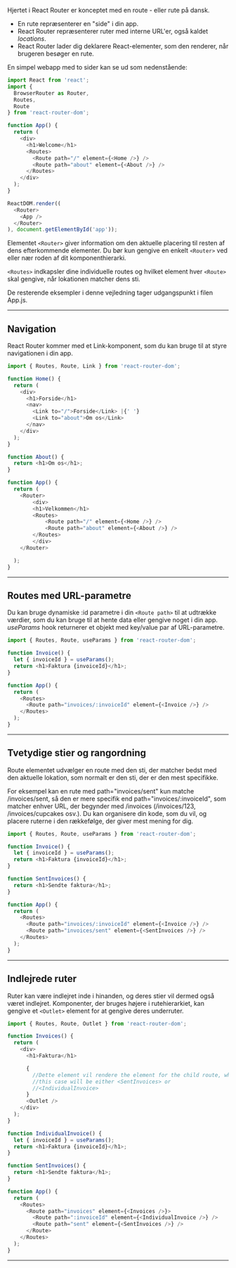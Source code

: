 Hjertet i React Router er konceptet med en route - eller rute på dansk. 

* En rute repræsenterer en "side" i din app. 
* React Router repræsenterer ruter med interne URL'er, også kaldet *locations*. 
* React Router lader dig deklarere React-elementer, som den renderer, når brugeren besøger en rute.

En simpel webapp med to sider kan se ud som nedenstående:
```js
import React from 'react';
import {
  BrowserRouter as Router,
  Routes,
  Route
} from 'react-router-dom';

function App() {
  return (
    <div>
      <h1>Welcome</h1>
      <Routes>
        <Route path="/" element={<Home />} />
        <Route path="about" element={<About />} />
      </Routes>
    </div>
  );
}

ReactDOM.render((
  <Router>
    <App />
  </Router>
), document.getElementById('app'));
```
Elementet `<Router>` giver information om den aktuelle placering til resten af dens efterkommende elementer. Du bør kun gengive en enkelt `<Router>` ved eller nær roden af dit komponenthierarki.

`<Routes>` indkapsler dine individuelle routes og hvilket element hver `<Route>` skal gengive, når lokationen  matcher dens sti.

De resterende eksempler i denne vejledning tager udgangspunkt i filen App.js.
___
## Navigation
React Router kommer med et Link-komponent, som du kan bruge til at styre navigationen i din app.

```js
import { Routes, Route, Link } from 'react-router-dom';

function Home() {
  return (
    <div>
      <h1>Forside</h1>
      <nav>
        <Link to="/">Forside</Link> |{' '}
        <Link to="about">Om os</Link>
      </nav>
    </div>
  );
}

function About() {
  return <h1>Om os</h1>;
}

function App() {
  return (
	<Router>
		<div>
		<h1>Velkommen</h1>
		<Routes>
			<Route path="/" element={<Home />} />
			<Route path="about" element={<About />} />
		</Routes>
		</div>
	</Router>

  );
}
```
___
## Routes med URL-parametre
Du kan bruge dynamiske :id parametre i din `<Route path>` til at udtrække værdier, som du kan bruge til at hente data eller gengive noget i din app. *useParams* hook returnerer et objekt med key/value par af URL-parametre.
```js
import { Routes, Route, useParams } from 'react-router-dom';

function Invoice() {
  let { invoiceId } = useParams();
  return <h1>Faktura {invoiceId}</h1>;
}

function App() {
  return (
    <Routes>
      <Route path="invoices/:invoiceId" element={<Invoice />} />
    </Routes>
  );
}
```
___
## Tvetydige stier og rangordning
Route elementet udvælger en route med den sti, der matcher bedst med den aktuelle lokation, som normalt er den sti, der er den mest specifikke.

For eksempel kan en rute med path="invoices/sent" kun matche /invoices/sent, så den er mere specifik end path="invoices/:invoiceId", som matcher enhver URL, der begynder med /invoices (/invoices/123, /invoices/cupcakes osv.). Du kan organisere din kode, som du vil, og placere ruterne i den rækkefølge, der giver mest mening for dig.
```js
import { Routes, Route, useParams } from 'react-router-dom';

function Invoice() {
  let { invoiceId } = useParams();
  return <h1>Faktura {invoiceId}</h1>;
}

function SentInvoices() {
  return <h1>Sendte faktura</h1>;
}

function App() {
  return (
    <Routes>
      <Route path="invoices/:invoiceId" element={<Invoice />} />
      <Route path="invoices/sent" element={<SentInvoices />} />
    </Routes>
  );
}
```
___
## Indlejrede ruter
Ruter kan være indlejret inde i hinanden, og deres stier vil dermed også været indlejret. Komponenter, der bruges højere i rutehierarkiet, kan gengive et `<Outlet>` element for at gengive deres underruter.
```js
import { Routes, Route, Outlet } from 'react-router-dom';

function Invoices() {
  return (
    <div>
      <h1>Faktura</h1>

      {
        //Dette element vil rendere the element for the child route, which in
        //this case will be either <SentInvoices> or 
		//<IndividualInvoice>
      }
      <Outlet />
    </div>
  );
}

function IndividualInvoice() {
  let { invoiceId } = useParams();
  return <h1>Faktura {invoiceId}</h1>;
}

function SentInvoices() {
  return <h1>Sendte faktura</h1>;
}

function App() {
  return (
    <Routes>
      <Route path="invoices" element={<Invoices />}>
        <Route path=":invoiceId" element={<IndividualInvoice />} />
        <Route path="sent" element={<SentInvoices />} />
      </Route>
    </Routes>
  );
}
```
___
